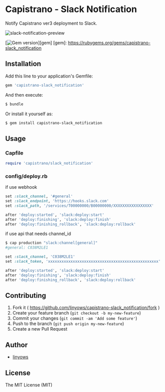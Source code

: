 Capistrano - Slack Notification
===============================

Notify Capistrano ver3 deployment to Slack.

![slack-notification-preview](https://raw.githubusercontent.com/linyows/capistrano-slack_notification/master/misc/preview.png)

[![Gem version](https://img.shields.io/gem/v/capistrano-slack_notification.svg?style=flat-square)][gem]
[gem]: https://rubygems.org/gems/capistrano-slack_notification

Installation
------------

Add this line to your application's Gemfile:

```ruby
gem 'capistrano-slack_notification'
```

And then execute:

```sh
$ bundle
```

Or install it yourself as:

```sh
$ gem install capistrano-slack_notification
```

Usage
-----

### Capfile

```ruby
require 'capistrano/slack_notification'
```

### config/deploy.rb

if use webhook

```ruby
set :slack_channel, '#general'
set :slack_endpoint, 'https://hooks.slack.com'
set :slack_path, '/services/T00000000/B00000000/XXXXXXXXXXXXXXXXX'

after 'deploy:started', 'slack:deploy:start'
after 'deploy:finishing', 'slack:deploy:finish'
after 'deploy:finishing_rollback', 'slack:deploy:rollback'
```

if use api that needs channel_id

```sh
$ cap production "slack:channel[general]"
#general: C038M2LE1
```

```ruby
set :slack_channel, 'C038M2LE1'
set :slack_token, 'xxxxxxxxxxxxxxxxxxxxxxxxxxxxxxxxxxxxxxxxxxxxxxxxx'

after 'deploy:started', 'slack:deploy:start'
after 'deploy:finishing', 'slack:deploy:finish'
after 'deploy:finishing_rollback', 'slack:deploy:rollback'
```

Contributing
------------

1. Fork it ( https://github.com/linyows/capistrano-slack_notification/fork )
2. Create your feature branch (`git checkout -b my-new-feature`)
3. Commit your changes (`git commit -am 'Add some feature'`)
4. Push to the branch (`git push origin my-new-feature`)
5. Create a new Pull Request

Author
------

- [linyows][linyows]

[linyows]: https://github.com/linyows

License
-------

The MIT License (MIT)
